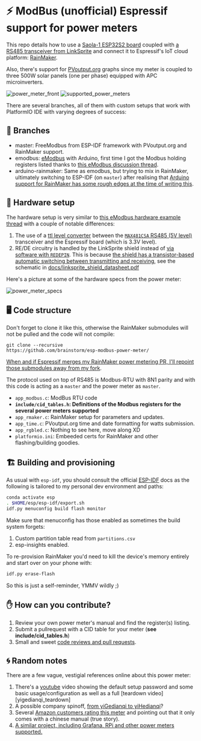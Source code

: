 # ⚡ ModBus (unofficial) Espressif support for power meters

This repo details how to use a [Saola-1 ESP32S2 board](https://docs.espressif.com/projects/esp-idf/en/latest/esp32s2/hw-reference/esp32s2/user-guide-saola-1-v1.2.html) coupled with [a RS485 transceiver from
LinkSprite][linksprite_rs485_shield] and connect it to Espressif's IoT cloud platform: [RainMaker][rainmaker].

Also, there's support for [PVoutput.org][pvoutput] graphs since my meter
is coupled to three 500W solar panels (one per phase) equipped with APC
microinverters.

![power_meter_front](./img/yigedianqi_power_meter_front.png)
![supported_power_meters](./img/menuconfig_power_meters.png)

There are several branches, all of them with custom setups that work
with PlatformIO IDE with varying degrees of success:

## 🎋 Branches

* master: FreeModbus from ESP-IDF framework with PVoutput.org and RainMaker support.
* emodbus: [eModbus][emodbus] with Arduino, first time I got the Modbus holding registers listed thanks to [this eModbus discussion thread][emodbus_hardware_discussion].
* arduino-rainmaker: Same as emodbus, but trying to mix in RainMaker,
ultimately switching to ESP-IDF (on `master`) after realising that
[Arduino support for RainMaker has some rough edges at the time of
writing this](https://esp32.com/viewtopic.php?f=41&t=26552).

## 🤖 Hardware setup

The hardware setup is very similar to [this eModbus hardware example thread][emodbus_hardware_example] with a couple of notable differences:

1) The use of a [ttl level converter][ttl_level_converter] between the
[`MAX481CSA` RS485 (5V level)][MAX481] transceiver and the Espressif board (which is 3.3V level).
2) RE/DE circuitry is handled by the LinkSprite shield instead of [via
software with `REDEPIN`][redepin]. This is because [the shield has a
transistor-based automatic switching between transmitting and
receiving][auto_rede], see the schematic in
[docs/linksprite_shield_datasheet.pdf][linksprite_rs485_shield_schematic]

Here's a picture at some of the hardware specs from the power meter:

![power_meter_specs](./img/yigedianqi_power_meter_specs.png)

## 🖥️ Code structure

Don't forget to clone it like this, otherwise the RainMaker submodules
will not be pulled and the code will not compile:

```
git clone --recursive
https://github.com/brainstorm/esp-modbus-power-meter/
```

[When and if Espressif merges my RainMaker power metering PR, I'll
repoint those submodules away from my
fork][espressif_rainmaker_powermeter_pr].

The protocol used on top of RS485 is Modbus-RTU with 8N1 parity and with this code is acting as a `master` and the power meter as `master`.

* `app_modbus.c`: ModBus RTU code
* **`include/cid_tables.h`: Definitions of the Modbus registers for the
several power meters supported**
* `app_rmaker.c`: RainMaker setup for parameters and updates.
* `app_time.c`: PVoutput.org time and date formatting for watts submission.
* `app_rgbled.c`: Nothing to see here, move along XD
* `platformio.ini`: Embeeded certs for RainMaker and other flashing/building goodies.

## 🏗️ Building and provisioning

As usual with `esp-idf`, you should consult the official [ESP-IDF](https://docs.espressif.com/projects/esp-idf/en/latest/esp32/get-started/index.html) docs as the following is tailored to my personal dev environment and paths:

```sh
conda activate esp
. $HOME/esp/esp-idf/export.sh
idf.py menuconfig build flash monitor
```

Make sure that menuconfig has those enabled as sometimes the build system forgets:

1. Custom partition table read from `partitions.csv`
2. esp-insights enabled.

To re-provision RainMaker you'd need to kill the device's memory entirely and start over on your phone with:

```sh
idf.py erase-flash
```

So this is just a self-reminder, YMMV wildly ;)

## ✋ How can you contribute?

1. Review your own power meter's manual and find the register(s) listing.
1. Submit a pullrequest with a CID table for your meter (**see include/cid_tables.h**)
1. Small and sweet [code reviews and pull requests](https://github.com/brainstorm/esp-modbus-power-meter/pull/2).

## 🌀 Random notes

There are a few vague, vestigial references online about this power meter:

1. There's a [youtube][youtube_usage] video showing the default setup
password and some basic usage/configuration as well as a full [teardown video][yigedianqi_teardown]
1. A possible company spinoff, [from yiGedianqi to yiHedianqi][possible_company_spinoff]?
1. Several [Amazon customers rating this meter][amazon_power_meter_ratings] and pointing out that it only comes with a chinese manual (true story).
1. [A similar project, including Grafana, RPi and other power meters supported.][guillermo_electrico]


[youtube_usage]: https://www.youtube.com/watch?v=22_Wp99j8_U
[possible_company_spinoff]: http://www.yihedianqi.com/
[amazon_power_meter_ratings]: https://www.amazon.com/3-Phase-Electric-Voltage-Multifunction-Frequency/dp/B078NRNM37
[emodbus_hardware_discussion]: https://github.com/eModbus/eModbus/discussions/166
[rainmaker]: https://rainmaker.espressif.com
[emodbus]: https://emodbus.github.io
[emodbus_hardware_example]: https://github.com/eModbus/eModbus/discussions/112#discussion-3650333
[ttl_level_converter]: https://hackaday.com/2016/12/05/taking-it-to-another-level-making-3-3v-and-5v-logic-communicate-with-level-shifters/
[redepin]: https://github.com/eModbus/eModbus/blob/2c740aa0960328fb0851ab0ff771236b14ed7838/examples/RTU04example/main.cpp#L21
[auto_rede]: https://docs.espressif.com/projects/esp-idf/en/latest/esp32/api-reference/peripherals/uart.html#circuit-c-auto-switching-transmitter-receiver
[guillermo_electrico]: https://github.com/GuillermoElectrico/energy-meter-logger
[pvoutput]: https://pvoutput.org/
[espressif_rainmaker_powermeter_pr]: https://github.com/espressif/esp-rainmaker/pull/121
[linksprite_rs485_shield]: https://www.electan.com/rs485-shield-amp-4078-en.html
[MAX481]: https://github.com/brainstorm/yigedianqi-modbus/blob/master/docs/max481csa.pdf
[linksprite_rs485_shield_schematic]:  https://github.com/brainstorm/yigedianqi-modbus/blob/master/docs/linksprite_shield_datasheet.pdf
